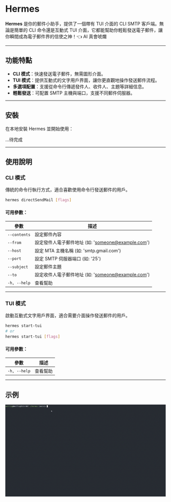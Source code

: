
# Hermes

**Hermes** 是你的郵件小助手，提供了一個帶有 TUI 介面的 CLI SMTP 客戶端。無論是簡單的 CLI 命令還是互動式 TUI 介面，它都能幫助你輕鬆發送電子郵件，讓你瞬間成為電子郵件界的信使之神！👈 AI 真會唬爛

---

## 功能特點

- **CLI 模式**：快速發送電子郵件，無需圖形介面。
- **TUI 模式**：提供互動式的文字用戶界面，讓你更直觀地操作發送郵件流程。
- **多選項配置**：支援從命令行傳遞發件人、收件人、主題等詳細信息。
- **輕鬆發送**：可配置 SMTP 主機與端口，支援不同郵件伺服器。

---

## 安裝

在本地安裝 Hermes 並開始使用：

...待完成

---

## 使用說明

### CLI 模式

傳統的命令行執行方式，適合喜歡使用命令行發送郵件的用戶。

```bash
hermes directSendMail [flags]
```

#### 可用參數：

| 參數               | 描述                                         |
|--------------------|--------------------------------------------|
| `--contents`        | 設定郵件內容                                |
| `--from`            | 設定發件人電子郵件地址 (如: 'someone@example.com') |
| `--host`            | 設定 MTA 主機名稱 (如: 'smtp.gmail.com')     |
| `--port`            | 設定 SMTP 伺服器端口 (如: '25')             |
| `--subject`         | 設定郵件主題                                |
| `--to`              | 設定收件人電子郵件地址 (如: 'someone@example.com') |
| `-h, --help`        | 查看幫助                                    |

---

### TUI 模式

啟動互動式文字用戶界面，適合需要介面操作發送郵件的用戶。

```bash
hermes start-tui
# or
hermes start-tui [flags]
```

#### 可用參數：

| 參數          | 描述             |
|---------------|----------------|
| `-h, --help`  | 查看幫助         |

---

## 示例

![Demo](./assets/imgs/hermes.gif)


